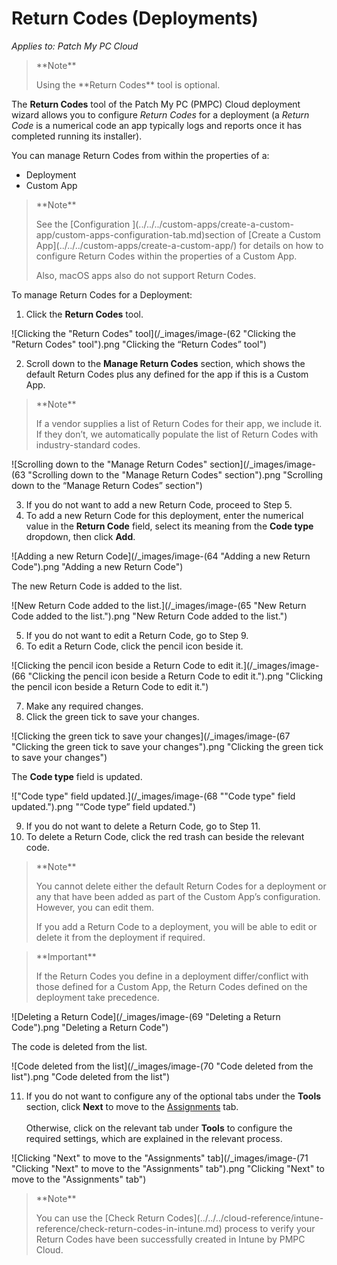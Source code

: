 # Return Codes (Deployments)

_Applies to: Patch My PC Cloud_

<blockquote class="wp-block-quote">
<p>**Note**</p>
<p>Using the **Return Codes** tool is optional.</p>
</blockquote>

The **Return Codes** tool of the Patch My PC (PMPC) Cloud deployment wizard allows you to configure _Return Codes_ for a deployment (a _Return Code_ is a numerical code an app typically logs and reports once it has completed running its installer).

You can manage Return Codes from within the properties of a:

* Deployment
* Custom App

<blockquote class="wp-block-quote">
<p>**Note**</p>
<p>See the [Configuration ](../../../custom-apps/create-a-custom-app/custom-apps-configuration-tab.md)section of [Create a Custom App](../../../custom-apps/create-a-custom-app/) for details on how to configure Return Codes within the properties of a Custom App.</p>
<p>Also, macOS apps also do not support Return Codes.</p>
</blockquote>

To manage Return Codes for a Deployment:

1. Click the **Return Codes** tool.

![Clicking the "Return Codes" tool](/_images/image-(62 "Clicking the \"Return Codes\" tool").png "Clicking the “Return Codes” tool")

2. Scroll down to the **Manage Return Codes** section, which shows the default Return Codes plus any defined for the app if this is a Custom App.

<blockquote class="wp-block-quote">
<p>**Note**</p>
<p>If a vendor supplies a list of Return Codes for their app, we include it. If they don’t, we automatically populate the list of Return Codes with industry-standard codes.</p>
</blockquote>

![Scrolling down to the "Manage Return Codes" section](/_images/image-(63 "Scrolling down to the \"Manage Return Codes\" section").png "Scrolling down to the “Manage Return Codes” section")

3. If you do not want to add a new Return Code, proceed to Step 5.
4. To add a new Return Code for this deployment, enter the numerical value in the **Return Code** field, select its meaning from the **Code type** dropdown, then click **Add**.

![Adding a new Return Code](/_images/image-(64 "Adding a new Return Code").png "Adding a new Return Code")

The new Return Code is added to the list.

![New Return Code added to the list.](/_images/image-(65 "New Return Code added to the list.").png "New Return Code added to the list.")

5. If you do not want to edit a Return Code, go to Step 9.
6. To edit a Return Code, click the pencil icon beside it.

![Clicking the pencil icon beside a Return Code to edit it.](/_images/image-(66 "Clicking the pencil icon beside a Return Code to edit it.").png "Clicking the pencil icon beside a Return Code to edit it.")

7. Make any required changes.
8. Click the green tick to save your changes.

![Clicking the green tick to save your changes](/_images/image-(67 "Clicking the green tick to save your changes").png "Clicking the green tick to save your changes")

The **Code type** field is updated.

!["Code type" field updated.](/_images/image-(68 "\"Code type\" field updated.").png "“Code type” field updated.")

9. If you do not want to delete a Return Code, go to Step 11.
10. To delete a Return Code, click the red trash can beside the relevant code.

<blockquote class="wp-block-quote">
<p>**Note**</p>
<p>You cannot delete either the default Return Codes for a deployment or any that have been added as part of the Custom App’s configuration. However, you can edit them.</p>
<p>If you add a Return Code to a deployment, you will be able to edit or delete it from the deployment if required.</p>
</blockquote>

<blockquote class="wp-block-quote">
<p>**Important**</p>
<p>If the Return Codes you define in a deployment differ/conflict with those defined for a Custom App, the Return Codes defined on the deployment take precedence.</p>
</blockquote>

![Deleting a Return Code](/_images/image-(69 "Deleting a Return Code").png "Deleting a Return Code")

The code is deleted from the list.

![Code deleted from the list](/_images/image-(70 "Code deleted from the list").png "Code deleted from the list")

11. If you do not want to configure any of the optional tabs under the **Tools** section, click **Next** to move to the [Assignments](../cloud-assignments-deployment-tab.md) tab.\
    \
    Otherwise, click on the relevant tab under **Tools** to configure the required settings, which are explained in the relevant process.

![Clicking "Next" to move to the "Assignments" tab](/_images/image-(71 "Clicking \"Next\" to move to the \"Assignments\" tab").png "Clicking &#x22;Next&#x22; to move to the &#x22;Assignments&#x22; tab")

<blockquote class="wp-block-quote">
<p>**Note**</p>
<p>You can use the [Check Return Codes](../../../cloud-reference/intune-reference/check-return-codes-in-intune.md) process to verify your Return Codes have been successfully created in Intune by PMPC Cloud.</p>
</blockquote>